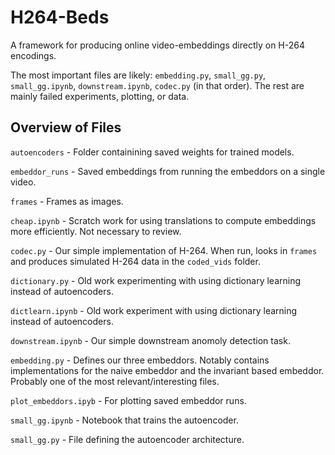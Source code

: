 # H264-Beds

A framework for producing online video-embeddings directly on H-264 encodings.

The most important files are likely: `embedding.py`, `small_gg.py`, `small_gg.ipynb`, `downstream.ipynb`, `codec.py` (in that order). The rest are mainly failed experiments, plotting, or data.

## Overview of Files

`autoencoders` - Folder containining saved weights for trained models.

`embeddor_runs` - Saved embeddings from running the embeddors on a single video.

`frames` - Frames as images.

`cheap.ipynb` - Scratch work for using translations to compute embeddings more efficiently. Not necessary to review.

`codec.py` - Our simple implementation of H-264. When run, looks in `frames` and produces simulated H-264 data in the `coded_vids` folder.

`dictionary.py` - Old work experimenting with using dictionary learning instead of autoencoders.

`dictlearn.ipynb` - Old work experiment with using dictionary learning instead of autoencoders.

`downstream.ipynb` - Our simple downstream anomoly detection task.

`embedding.py` - Defines our three embeddors. Notably contains implementations for the naive embeddor and the invariant based embeddor. Probably one of the most relevant/interesting files.

`plot_embeddors.ipyb` - For plotting saved embeddor runs.

`small_gg.ipynb` - Notebook that trains the autoencoder.

`small_gg.py` - File defining the autoencoder architecture.
